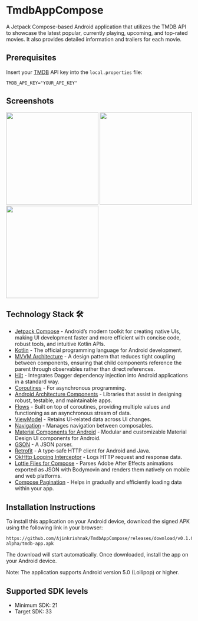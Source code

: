 # TmdbAppCompose
A Jetpack Compose-based Android application that utilizes the TMDB API to showcase the latest popular, currently playing, upcoming, and top-rated movies. It also provides detailed information and trailers for each movie.

## Prerequisites
Insert your [TMDB](https://www.themoviedb.org/) API key into the `local.properties` file:
```
TMDB_API_KEY="YOUR_API_KEY"
```

## Screenshots
<img src="https://user-images.githubusercontent.com/48273411/210358426-4d34cf3e-67ba-4bcd-b13e-26b353e26ea4.png" width="250" /> <img src="https://user-images.githubusercontent.com/48273411/210358652-aaf94cfc-9c6d-43de-bf54-be6c2bc05661.png" width="250" /> <img src="https://user-images.githubusercontent.com/48273411/210358837-288db934-7dce-478a-b16d-1677ccc109e0.png" width="250" />

## Technology Stack 🛠
- [Jetpack Compose](https://developer.android.com/jetpack/compose/) - Android’s modern toolkit for creating native UIs, making UI development faster and more efficient with concise code, robust tools, and intuitive Kotlin APIs.
- [Kotlin](https://kotlinlang.org/) - The official programming language for Android development.
- [MVVM Architecture](https://developer.android.com/topic/architecture) - A design pattern that reduces tight coupling between components, ensuring that child components reference the parent through observables rather than direct references.
- [Hilt](https://dagger.dev/hilt/) - Integrates Dagger dependency injection into Android applications in a standard way.
- [Coroutines](https://kotlinlang.org/docs/reference/coroutines-overview.html) - For asynchronous programming.
- [Android Architecture Components](https://developer.android.com/topic/libraries/architecture) - Libraries that assist in designing robust, testable, and maintainable apps.
- [Flows](https://developer.android.com/kotlin/flow) - Built on top of coroutines, providing multiple values and functioning as an asynchronous stream of data.
- [ViewModel](https://developer.android.com/topic/libraries/architecture/viewmodel) - Retains UI-related data across UI changes.
- [Navigation](https://developer.android.com/jetpack/compose/navigation) - Manages navigation between composables.
- [Material Components for Android](https://github.com/material-components/material-components-android) - Modular and customizable Material Design UI components for Android.
- [GSON](https://github.com/square/gson) - A JSON parser.
- [Retrofit](https://github.com/square/retrofit) - A type-safe HTTP client for Android and Java.
- [OkHttp Logging Interceptor](https://github.com/square/okhttp/blob/master/okhttp-logging-interceptor/README.md) - Logs HTTP request and response data.
- [Lottie Files for Compose](https://github.com/airbnb/lottie) - Parses Adobe After Effects animations exported as JSON with Bodymovin and renders them natively on mobile and web platforms.
- [Compose Pagination](https://developer.android.com/jetpack/androidx/releases/paging) - Helps in gradually and efficiently loading data within your app.

## Installation Instructions

To install this application on your Android device, download the signed APK using the following link in your browser:

```
https://github.com/Ajinkrishnak/TmdbAppCompose/releases/download/v0.1.0-alpha/tmdb-app.apk
```

The download will start automatically. Once downloaded, install the app on your Android device.

Note: The application supports Android version 5.0 (Lollipop) or higher.

Supported SDK levels
--------------------
- Minimum SDK: 21
- Target SDK: 33
